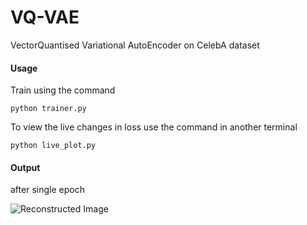 # VQ-VAE
VectorQuantised Variational AutoEncoder on CelebA dataset


#### Usage 
Train using the command

    python trainer.py
To view the live changes in loss use the command in another terminal 

    python live_plot.py
   
#### Output 
after single epoch

![Reconstructed Image](https://github.com/Atharva-K12/VQ-VAE/blob/main/Test_outputs/Reconstruction.png)

